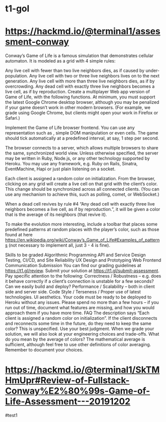 # t1-gol
# https://hackmd.io/@terminal1/assessment-conway

Conway’s Game of Life is a famous simulation that demonstrates cellular automaton. It is modeled as a grid with 4 simple rules:

Any live cell with fewer than two live neighbors dies, as if caused by under-population.
Any live cell with two or three live neighbors lives on to the next generation.
Any live cell with more than three live neighbors dies, as if by overcrowding.
Any dead cell with exactly three live neighbors becomes a live cell, as if by reproduction.
Create a multiplayer Web app version of Game of Life, with the following functions. At minimum, you must support the latest Google Chrome desktop browser, although you may be penalized if your game doesn’t work in other modern browsers. (For example, we grade using Google Chrome, but clients might open your work in Firefox or Safari.)

Implement the Game of Life browser frontend. You can use any representation such as <canvas>, simple DOM manipulation or even <table> cells. The game should tick automatically at a predefined interval, at say, 1 step per second.

The browser connects to a server, which allows multiple browsers to share the same, synchronized world view. Unless otherwise specified, the server may be written in Ruby, Node.js, or any other technology supported by Heroku. You may use any framework, e.g. Ruby on Rails, Sinatra, EventMachine, Hapi or just plain listening on a socket.

Each client is assigned a random color on initialization. From the browser, clicking on any grid will create a live cell on that grid with the client’s color. This change should be synchronized across all connected clients. (You can use any mechanism to achieve this, such as polling, comet, or WebSocket.)

When a dead cell revives by rule #4 “Any dead cell with exactly three live neighbors becomes a live cell, as if by reproduction.”, it will be given a color that is the average of its neighbors (that revive it).

To make the evolution more interesting, include a toolbar that places some predefined patterns at random places with the player’s color, such as those found at here https://en.wikipedia.org/wiki/Conway’s_Game_of_Life#Examples_of_patterns (not necessary to implement all, just 3 - 4 is fine).

Skills to be graded
Algorithmic Programming
API and Service Design
Testing, CI/CD, and Site Reliability
UX Design and Prototyping
Web Frontend
Communication
Submission
You can find our grading guidelines at https://t1.gl/review.
Submit your solution at https://t1.gl/submit-assessment.
Pay specific attention to the following:
Correctness / Robustness – e.g. does it behave correctly if a client’s connection is unstable for a few seconds? Can we easily build and deploy?
Performance / Scalability – both in client side and server side.
Code Style / Terseness / Proper use of latest technologies.
UI aesthetics.
Your code must be ready to be deployed to Heroku without any issues.
Please spend no more than a few hours – if you run out of time, document what features are missing, and how you would approach them if you have more time.
FAQ
The description says “Each client is assigned a random color on initialization”. If the client disconnects and reconnects some time in the future, do they need to keep the same color?
This is unspecified. Use your best judgment. When we grade your solution, we will also look at your engineering choices and trade-offs.
What do you mean by the average of colors?
The mathematical average is sufficient, although feel free to use other definitions of color averaging. Remember to document your choices.


# https://hackmd.io/@terminal1/SkTMHmUpr#Review-of-Fullstack-Conway%E2%80%99s-Game-of-Life-Assessment---20191202




#test1
